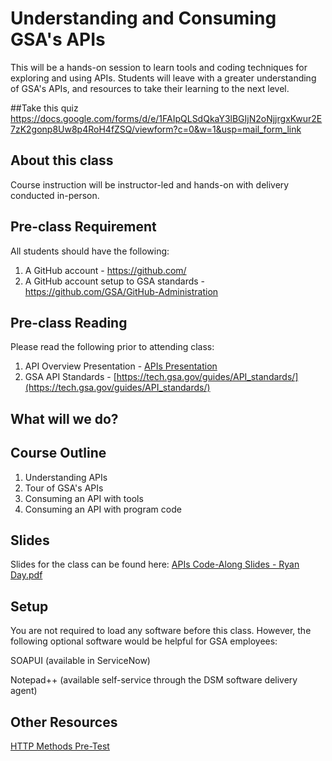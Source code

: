 # Understanding and Consuming GSA's APIs

This will be a hands-on session to learn tools and coding techniques for exploring and using APIs. Students will leave with a greater understanding of GSA's APIs, and resources to take their learning to the next level.

##Take this quiz
https://docs.google.com/forms/d/e/1FAIpQLSdQkaY3lBGIjN2oNjjrgxKwur2E7zK2gonp8Uw8p4RoH4fZSQ/viewform?c=0&w=1&usp=mail_form_link


## About this class

Course instruction will be instructor-led and hands-on with delivery conducted in-person.

## Pre-class Requirement

All students should have the following:
1. A GitHub account - https://github.com/
2. A GitHub account setup to GSA standards - https://github.com/GSA/GitHub-Administration

## Pre-class Reading

Please read the following prior to attending class:

1. API Overview Presentation - [APIs Presentation](https://github.com/GSA/training-pathway-data-practitioner/blob/master/codealong-apis/APIs%20Presentation-RyanDay.pdf)
2. GSA API Standards - [https://tech.gsa.gov/guides/API_standards/](https://tech.gsa.gov/guides/API_standards/)


## What will we do?

## Course Outline
1. Understanding APIs
2. Tour of GSA's APIs
3. Consuming an API with tools
4. Consuming an API with program code

## Slides
Slides for the class can be found here:
[APIs Code-Along Slides - Ryan Day.pdf](https://github.com/GSA/training-pathway-data-practitioner/blob/master/codealong-apis/APIs%20Code-Along%20Slides%20-%20Ryan%20Day.pdf)




## Setup
You are not required to load any software before this class. However, the following optional software would be helpful for GSA employees:

SOAPUI (available in ServiceNow)

Notepad++ (available self-service through the DSM software delivery agent)

## Other Resources

[HTTP Methods Pre-Test](https://docs.google.com/forms/d/e/1FAIpQLSdQkaY3lBGIjN2oNjjrgxKwur2E7zK2gonp8Uw8p4RoH4fZSQ/viewform?c=0&w=1&usp=mail_form_link)
